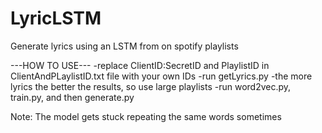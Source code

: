 # LyricLSTM
Generate lyrics using an LSTM from on spotify playlists


---HOW TO USE---
-replace ClientID:SecretID and PlaylistID in ClientAndPLaylistID.txt file with your own IDs
-run getLyrics.py
  -the more lyrics the better the results, so use large playlists
-run word2vec.py, train.py, and then generate.py

Note: The model gets stuck repeating the same words sometimes
